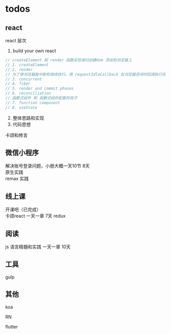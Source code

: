 # todos

## react

react 层次

1. build your own react

```js
// createElement 和 render 函数实现递归创建dom 添加到浏览器上
// 1. createElement
// 2. render
// 为了使浏览器能中断和继续执行。用 requestIdleCallback 在浏览器空闲时回调执行任务单元, fiber 作为任务单元的描述和链接节点, 当前树和未来树进行diff后一次性提交更新
// 3. concurrent
// 4. fiber
// 5. render and commit phases
// 6. reconciliation
// 函数式组件 和 函数式组件配套的钩子
// 7. function component
// 8. useState
```

2. 整体思路和实现
3. 代码思想

卡颂和修言

## 微信小程序 

解决账号登录问题，小册大概一天10节 8天  
原生实践  
remax 实践

## 线上课

开课吧（已完成）  
卡颂react  一天一章 7天
redux  

## 阅读

js 语言精髓和实践  一天一章 10天  

## 工具

gulp

## 其他

koa

RN

flutter
